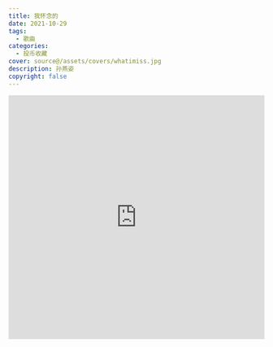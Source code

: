 ```yaml
---
title: 我怀念的
date: 2021-10-29
tags:
  - 歌曲
categories:
  - 投币收藏
cover: source@/assets/covers/whatimiss.jpg
description: 孙燕姿
copyright: false
---
```


<iframe
  src="https://player.bilibili.com/player.html?aid=806315313&bvid=BV1Z34y1m7jC&cid=430097023&page=1"
  scrolling="no"
  border="0"
  frameborder="no"
  width="100%"
  framespacing="0"
  allowfullscreen="true"
>
</iframe>

<style>
iframe {
  height: 480px;
}
@media (max-width: 768px) {
  iframe {
    height: 300px;
  }
}
@media (max-width: 480px) {
  iframe {
    height: 250px;
  }
}
</style>
